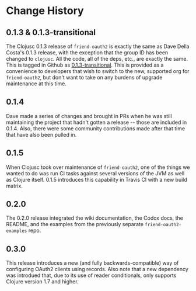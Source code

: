 # Change History


## 0.1.3 & 0.1.3-transitional

The Clojusc 0.1.3 release of `friend-oauth2` is exactly the same as
Dave Della Costa's 0.1.3 release, with the exception that the group ID has been
changed to `clojusc`. All the code, all of the deps, etc., are exactly the
same. This is tagged in Github as [0.1.3-transitional][0.1.3-transitional].
This is provided as a convenience to developers that wish to switch to the new,
supported org for `friend-oauth2`, but don't want to take on any burdens of
upgrade maintenance at this time.


## 0.1.4

Dave made a series of changes and brought in PRs when he was still maintaining
the project that hadn't gotten a release -- those are included in 0.1.4. Also,
there were some community contributions made after that time that have also
been pulled in.


## 0.1.5

When Clojusc took over maintenance of `friend-oauth2`, one of the things we
wanted to do was run CI tasks against several versions of the JVM as well as
Clojure itself. 0.1.5 introduces this capability in Travis CI with a new build
matrix.


## 0.2.0

The 0.2.0 release integrated the wiki documentation, the Codox docs, the
README, and the examples from the previously separate `friend-oauth2-examples`
repo.


## 0.3.0

This release introduces a new (and fully backwards-compatible) way of
configuring OAuth2 clients using records. Also note that a new dependency was
introdued that, due to its use of reader conditionals, only supports Clojure
version 1.7 and higher.


[0.1.3-transitional]: https://github.com/clojusc/friend-oauth2/releases/tag/0.1.3-transitional
